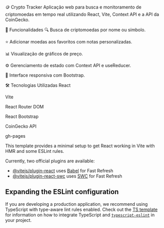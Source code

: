🪙 Crypto Tracker
Aplicação web para busca e monitoramento de criptomoedas em tempo real utilizando React, Vite, Context API e a API da CoinGecko.

🚀 Funcionalidades
🔍 Busca de criptomoedas por nome ou símbolo.

⭐ Adicionar moedas aos favoritos com notas personalizadas.

📊 Visualização de gráficos de preço.

⚙️ Gerenciamento de estado com Context API e useReducer.

🎨 Interface responsiva com Bootstrap.

🛠️ Tecnologias Utilizadas
React

Vite

React Router DOM

React Bootstrap

CoinGecko API

gh-pages

This template provides a minimal setup to get React working in Vite with HMR and some ESLint rules.

Currently, two official plugins are available:

- [@vitejs/plugin-react](https://github.com/vitejs/vite-plugin-react/blob/main/packages/plugin-react) uses [Babel](https://babeljs.io/) for Fast Refresh
- [@vitejs/plugin-react-swc](https://github.com/vitejs/vite-plugin-react/blob/main/packages/plugin-react-swc) uses [SWC](https://swc.rs/) for Fast Refresh

## Expanding the ESLint configuration

If you are developing a production application, we recommend using TypeScript with type-aware lint rules enabled. Check out the [TS template](https://github.com/vitejs/vite/tree/main/packages/create-vite/template-react-ts) for information on how to integrate TypeScript and [`typescript-eslint`](https://typescript-eslint.io) in your project.
